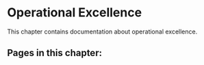 # Operational Excellence

This chapter contains documentation about operational excellence.

## Pages in this chapter:
